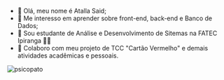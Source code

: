 - 👋 Olá, meu nome é Atalla Said;
- 👀 Me interesso em aprender sobre front-end, back-end e Banco de Dados;
- 🌱 Sou estudante de Análise e Desenvolvimento de Sitemas na FATEC Ipiranga 💙💛
- 💞️ Colaboro com meu projeto de TCC "Cartão Vermelho" e demais atividades acadêmicas e pessoais.


![psicopato](https://user-images.githubusercontent.com/87430952/193030830-abb42c2d-6d27-4be5-9d94-c0b573d5a8f2.gif)
